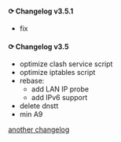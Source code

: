 #### ⟳ Changelog v3.5.1
- fix
#### ⟳ Changelog v3.5
- optimize clash service script
- optimize iptables script
- rebase:
    - add LAN IP probe
    - add IPv6 support
- delete dnstt
- min A9

[another changelog](https://github.com/taamarin/ClashforMagisk/raw/master/cg.md)